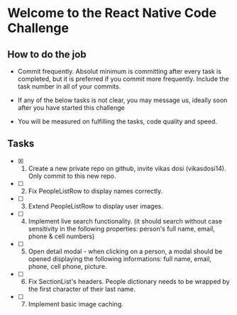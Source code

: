 # Welcome to the React Native Code Challenge

## How to do the job

- Commit frequently. Absolut minimum is committing after every task is completed, but it is preferred if you commit more frequently. Include the task number in all of your commits.

- If any of the below tasks is not clear, you may message us, ideally soon after you have started this challenge

- You will be measured on fulfilling the tasks, code quality and speed.

## Tasks

- [x] 1.  Create a new private repo on github, invite vikas dosi (vikasdosi14). Only commit to this new repo.

- [ ] 2.  Fix PeopleListRow to display names correctly.

- [ ] 3.  Extend PeopleListRow to display user images.

- [ ] 4.  Implement live search functionality. (it should search without case sensitivity in the following properties: person's full name, email, phone & cell numbers)

- [ ] 5.  Open detail modal - when clicking on a person, a modal should be opened displaying the following informations: full name, email, phone, cell phone, picture.

- [ ] 6.  Fix SectionList's headers. People dictionary needs to be wrapped by the first character of their last name.

- [ ] 7.  Implement basic image caching.
